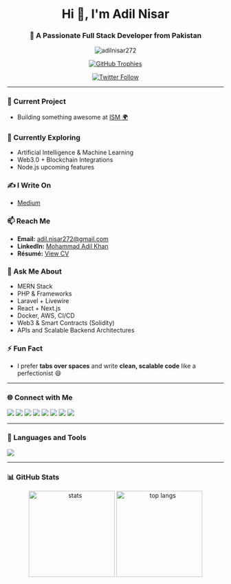 <h1 align="center">Hi 👋, I'm Adil Nisar</h1>
<h3 align="center">🚀 A Passionate Full Stack Developer from Pakistan</h3>

<p align="center">
  <img src="https://komarev.com/ghpvc/?username=adilnisar272&label=Profile%20views&color=0e75b6&style=flat" alt="adilnisar272" />
</p>

<p align="center">
  <a href="https://github-profile-trophy.vercel.app/?username=adilnisar272" target="_blank">
    <img src="https://github-profile-trophy.vercel.app/?username=adilnisar272&theme=onedark" alt="GitHub Trophies" />
  </a>
</p>

<p align="center">
  <a href="https://twitter.com/adilkhan5" target="_blank">
    <img src="https://img.shields.io/twitter/follow/Adilkhan?logo=twitter&style=for-the-badge" alt="Twitter Follow" />
  </a>
</p>

---

### 🔭 Current Project
- Building something awesome at [ISM 🌍](https://ism.bible/)

### 🌱 Currently Exploring
- Artificial Intelligence & Machine Learning  
- Web3.0 + Blockchain Integrations  
- Node.js upcoming features

### ✍️ I Write On
- [Medium](https://medium.com/@adilnisar272)

### 📫 Reach Me
- **Email:** adil.nisar272@gmail.com  
- **LinkedIn:** [Mohammad Adil Khan](https://www.linkedin.com/in/mohammad-adil-nisar-1716091a4/)  
- **Résumé:** [View CV](#)

### 💬 Ask Me About
- MERN Stack
- PHP & Frameworks
- Laravel + Livewire
- React + Next.js
- Docker, AWS, CI/CD
- Web3 & Smart Contracts (Solidity)
- APIs and Scalable Backend Architectures

### ⚡ Fun Fact
- I prefer **tabs over spaces** and write **clean, scalable code** like a perfectionist 😄

---

### 🌐 Connect with Me

<p align="left">
  <a href="https://dev.to/adilnisar5"><img src="https://img.shields.io/badge/DEV-000?style=for-the-badge&logo=dev.to&logoColor=white"/></a>
  <a href="https://twitter.com/adilnisar5"><img src="https://img.shields.io/badge/Twitter-1DA1F2?style=for-the-badge&logo=twitter&logoColor=white"/></a>
  <a href="https://www.linkedin.com/in/mohammad-adil-nisar-1716091a4/"><img src="https://img.shields.io/badge/LinkedIn-0077B5?style=for-the-badge&logo=linkedin&logoColor=white"/></a>
  <a href="https://stackoverflow.com/users/18503387/adil-nisar5"><img src="https://img.shields.io/badge/StackOverflow-FE7A16?style=for-the-badge&logo=stack-overflow&logoColor=white"/></a>
  <a href="https://www.facebook.com/adilkhan5/"><img src="https://img.shields.io/badge/Facebook-1877F2?style=for-the-badge&logo=facebook&logoColor=white"/></a>
  <a href="https://www.instagram.com/adil.nisar5/"><img src="https://img.shields.io/badge/Instagram-E4405F?style=for-the-badge&logo=instagram&logoColor=white"/></a>
  <a href="https://medium.com/@adilnisar272"><img src="https://img.shields.io/badge/Medium-000?style=for-the-badge&logo=medium&logoColor=white"/></a>
  <a href="https://leetcode.com/adilnisar272/"><img src="https://img.shields.io/badge/LeetCode-FFA116?style=for-the-badge&logo=leetcode&logoColor=white"/></a>
</p>

---

### 🧰 Languages and Tools

<p align="left">
  <img src="https://skillicons.dev/icons?i=js,ts,php,html,css,tailwind,bootstrap,react,nextjs,nodejs,express,laravel,mysql,mongodb,postgres,docker,aws,githubactions,git,vscode,figma,jest,cypress,solidity" />
</p>

---

### 📊 GitHub Stats

<p align="center">
  <img src="https://github-readme-stats.vercel.app/api?username=adilnisar272&show_icons=true&theme=radical" alt="stats" height="200" />
  <img src="https://github-readme-stats.vercel.app/api/top-langs/?username=adilnisar272&layout=compact&theme=radical" alt="top langs" height="200"/>
</p>
